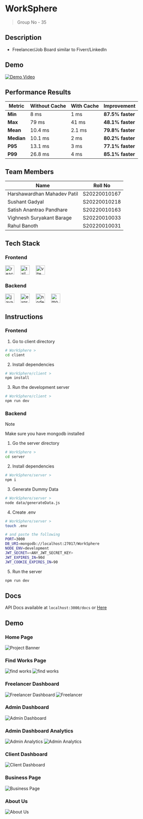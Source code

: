 # WorkSphere

> Group No - 35

## Description

- Freelancer/Job Board similar to Fiverr/LinkedIn

## Demo

[![Demo Video](https://img.youtube.com/vi/ykLvB1Hzy9o/0.jpg)](https://www.youtube.com/watch?v=ykLvB1Hzy9o)

## Performance Results

| Metric     | Without Cache | With Cache | Improvement      |
| ---------- | ------------- | ---------- | ---------------- |
| **Min**    | 8 ms          | 1 ms       | **87.5% faster** |
| **Max**    | 79 ms         | 41 ms      | **48.1% faster** |
| **Mean**   | 10.4 ms       | 2.1 ms     | **79.8% faster** |
| **Median** | 10.1 ms       | 2 ms       | **80.2% faster** |
| **P95**    | 13.1 ms       | 3 ms       | **77.1% faster** |
| **P99**    | 26.8 ms       | 4 ms       | **85.1% faster** |

## Team Members

| Name                        | Roll No      |
| --------------------------- | ------------ |
| Harshawardhan Mahadev Patil | S20220010167 |
| Sushant Gadyal              | S20220010218 |
| Satish Anantrao Pandhare    | S20220010163 |
| Vighnesh Suryakant Barage   | S20220010033 |
| Rahul Banoth                | S20220010031 |

## Tech Stack

<div align="left">
  <h3>Frontend</h3>  
  <img src="https://skillicons.dev/icons?i=react" height="30" alt="react logo"  />
  <img width="12" />
  <img src="https://skillicons.dev/icons?i=tailwind" height="30" alt="tailwindcss logo"  />
  <img width="12" />
  <img src="https://skillicons.dev/icons?i=vite" height="30" alt="vite logo"  />
  <img width="12" />
</div>

<div align="left">
  <h3>Backend</h3>  
  <img src="https://skillicons.dev/icons?i=js" height="30" alt="javascript logo"  />
  <img width="12" />
  <img src="https://skillicons.dev/icons?i=express" height="30" alt="express logo"  />
  <img width="12" />
  <img src="https://cdn.jsdelivr.net/gh/devicons/devicon/icons/nodejs/nodejs-original.svg" height="30" alt="nodejs logo"  />
  <img width="12" />
  <img src="https://skillicons.dev/icons?i=mongodb" height="30" alt="mongodb logo"  />
  <img width="12" />
</div>

## Instructions

### Frontend

1. Go to client directory

```bash
# WorkSphere >
cd client
```

2. Install dependencies

```bash
# WorkSphere/client >
npm install
```

3. Run the development server

```bash
# WorkSphere/client >
npm run dev
```

### Backend

> [!NOTE]
> Make sure you have mongodb installed

1. Go the server directory

```bash
# WorkSphere >
cd server
```

2. Install dependencies

```bash
# WorkSphere/server >
npm i
```

3. Generate Dummy Data

```bash
# WorkSphere/server >
node data/generateData.js
```

4. Create .env

```bash
# WorkSphere/server >
touch .env

# and paste the following
PORT=3000
DB_URI=mongodb://localhost:27017/WorkSphere
NODE_ENV=development
JWT_SECRET=<ANY_JWT_SECRET_KEY>
JWT_EXPIRES_IN=90d
JWT_COOKIE_EXPIRES_IN=90
```

5. Run the server

```bash
npm run dev
```

## Docs

API Docs available at `localhost:3000/docs` or [Here](https://worksphere-dq95.onrender.com/docs)

## Demo

### Home Page

![Project Banner](./assets/worksphere.png)

### Find Works Page

![find works](./assets/works.png)
![find works](./assets/workDetail.png)

### Freelancer Dashboard

![Freelancer Dashboard](./assets/freelancerDashboard.png)
![Freelancer ](./assets/freelancerApplications.png)

### Admin Dashboard

![Admin Dashboard](./assets/adminDashboard.png)

### Admin Dashboard Analytics

![Admin Analytics](./assets/adminAnalytics.png)
![Admin Analytics](./assets/adminManageClients.png)

### Client Dashboard

![Client Dashboard](./assets/clientDashboard.png)

### Business Page

![Business Page](./assets/biz.png)

### About Us

![About Us](./assets/about.png)
